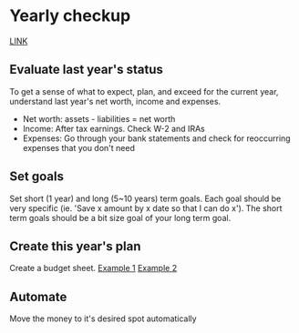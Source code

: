 # Yearly checkup

[LINK](https://www.youtube.com/watch?v=eTq2ufnRuxU&list=PL0erUSr3_-uMTlWgAemXy44Hx9rSer_y_) 

## Evaluate last year's status

To get a sense of what to expect, plan, and exceed for the current year, understand last year's net worth, income and expenses.

* Net worth: assets - liabilities = net worth  
* Income: After tax earnings. Check W-2 and IRAs 
* Expenses: Go through your bank statements and check for reoccurring expenses that you don't need

## Set goals

Set short (1 year) and long (5~10 years) term goals. Each goal should be very specific (ie. 'Save x amount by x date so that I can do x'). The short term goals should be a bit size goal of your long term goal.

## Create this year's plan

Create a budget sheet. [Example 1](https://2022pf.notion.site/2022pf/2022-Financial-Plan-TEMPLATE-9adda2b92a494b44998e6fae90498a21) [Example 2](https://docs.google.com/spreadsheets/d/1zgf_tSKynm2ATgWsMvH_DieIfTKkGRwFf_JDvs7Thb8/edit#gid=0)

## Automate

Move the money to it's desired spot automatically


